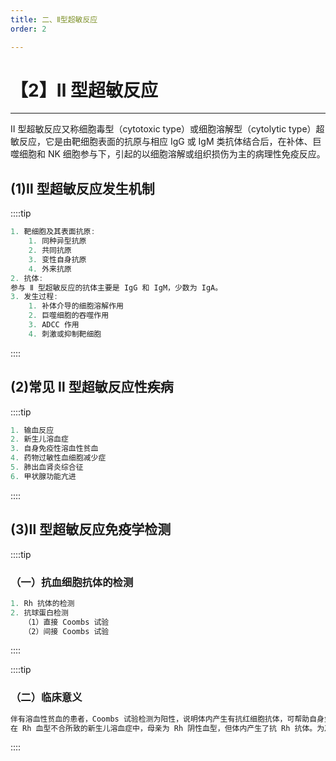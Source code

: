 ```yaml
---
title: 二、Ⅱ型超敏反应
order: 2

---
```


# 【2】Ⅱ 型超敏反应

<kaodian :text="'免疫学检验记忆卡'" />

<!-- ###### 第二十三章 超敏反应性疾病及其免疫检测

> 临床免疫学检验 -->

<beitiM/>

---

Ⅱ 型超敏反应又称细胞毒型（cytotoxic type）或细胞溶解型（cytolytic type）超敏反应，它是由靶细胞表面的抗原与相应 IgG 或 IgM 类抗体结合后，在补体、巨噬细胞和 NK 细胞参与下，引起的以细胞溶解或组织损伤为主的病理性免疫反应。

## (1)Ⅱ 型超敏反应发生机制

<son :text="'免疫学检验记忆卡'" text269="(1)Ⅱ型超敏反应发生机制" :textOption="[['了解','基础知识'],['掌握','基础知识'],['熟练掌握','基础知识']]" />

::::tip

```js
1. 靶细胞及其表面抗原:
    1. 同种异型抗原
    2. 共同抗原
    3. 变性自身抗原
    4. 外来抗原
2. 抗体:
参与 Ⅱ 型超敏反应的抗体主要是 IgG 和 IgM，少数为 IgA。
3. 发生过程:
    1. 补体介导的细胞溶解作用
    2. 巨噬细胞的吞噬作用
    3. ADCC 作用
    4. 刺激或抑制靶细胞
```

::::

## (2)常见 Ⅱ 型超敏反应性疾病

<son :text="'免疫学检验记忆卡'" text270="(2)常见Ⅱ型超敏反应性疾病" :textOption="[['掌握','专业知识'],['掌握','专业知识'],['掌握','专业知识']]" />

::::tip

```js
1. 输血反应
2. 新生儿溶血症
3. 自身免疫性溶血性贫血
4. 药物过敏性血细胞减少症
5. 肺出血肾炎综合征
6. 甲状腺功能亢进
```

::::

## (3)Ⅱ 型超敏反应免疫学检测

<son :text="'免疫学检验记忆卡'" text271="(3)Ⅱ型超敏反应免疫学检测" :textOption="[['熟练掌握','专业实践能力'],['熟练掌握','专业实践能力'],['熟练掌握','专业实践能力']]" />

::::tip

### （一）抗血细胞抗体的检测

```js
1. Rh 抗体的检测
2. 抗球蛋白检测
   （1）直接 Coombs 试验
   （2）间接 Coombs 试验
```

::::

::::tip

### （二）临床意义

```js
伴有溶血性贫血的患者，Coombs 试验检测为阳性，说明体内产生有抗红细胞抗体，可帮助自身免疫性溶血性贫血的诊断。
在 Rh 血型不合所致的新生儿溶血症中，母亲为 Rh 阴性血型，但体内产生了抗 Rh 抗体。为及早发现胎儿有胎内溶血，应尽早对孕妇 Rh 抗体进行监测。
```

::::
